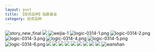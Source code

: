 ```yaml
---
layout: post
title: 【投资品种】指数基金
category: 投资品种
---
```

![story_new_final](http://rh8cub8wq.hd-bkt.clouddn.com/img/story_new_final_0322.png)
![](http://rh8cub8wq.hd-bkt.clouddn.com/img/factors-220327-2.png)
![weijia-1](http://rh8cub8wq.hd-bkt.clouddn.com/img/weijia-1.jpg)
![logic-0314-1.png](http://rh8cub8wq.hd-bkt.clouddn.com/img/logic-0314-1.png)
![logic-0314-2.png](http://rh8cub8wq.hd-bkt.clouddn.com/img/logic-0314-2.png)
![logic-0314-3.png](http://rh8cub8wq.hd-bkt.clouddn.com/img/logic-0314-3.png)
![logic-0314-4.png](http://rh8cub8wq.hd-bkt.clouddn.com/img/logic-0314-4.png)
![logic-0314-5.png](http://rh8cub8wq.hd-bkt.clouddn.com/img/logic-0314-5.png)
![logic-0314-6.png](http://rh8cub8wq.hd-bkt.clouddn.com/img/logic-0314-6.png)
![](http://rh8cub8wq.hd-bkt.clouddn.com/img/etf-0316-1.png)
![](http://rh8cub8wq.hd-bkt.clouddn.com/img/etf-0316-2.png)
![](http://rh8cub8wq.hd-bkt.clouddn.com/img/etf-0319-1.jpeg)
![](http://rh8cub8wq.hd-bkt.clouddn.com/img/factors-220404-4.png)
![](http://rh8cub8wq.hd-bkt.clouddn.com/img/etf-220405-1.png)
![](http://rh8cub8wq.hd-bkt.clouddn.com/img/fragment-220403-1.png)
![](http://rh8cub8wq.hd-bkt.clouddn.com/img/fragment-220403-2.png)
![](http://rh8cub8wq.hd-bkt.clouddn.com/img/factors-220419-2.png)
![](http://rh8cub8wq.hd-bkt.clouddn.com/img/factors-220419-3.png)
![wanshan](http://rh8cub8wq.hd-bkt.clouddn.com/img/wanshan.png)
